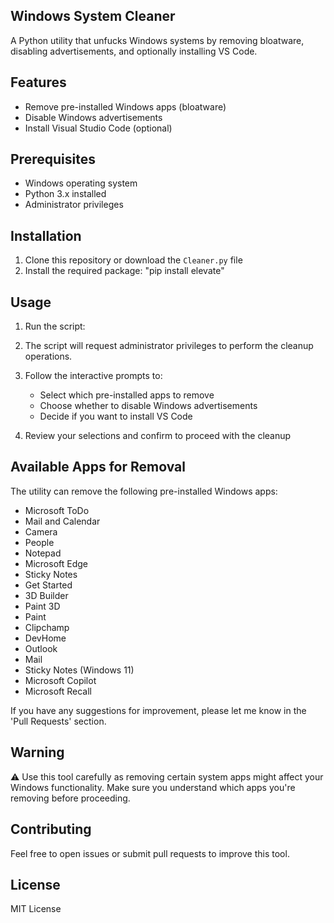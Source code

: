 ## Windows System Cleaner

A Python utility that unfucks Windows systems by removing bloatware, disabling advertisements, and optionally installing VS Code.

## Features

- Remove pre-installed Windows apps (bloatware)
- Disable Windows advertisements
- Install Visual Studio Code (optional)

## Prerequisites

- Windows operating system
- Python 3.x installed
- Administrator privileges

## Installation

1. Clone this repository or download the `Cleaner.py` file
2. Install the required package: "pip install elevate"

## Usage
1. Run the script:
2. The script will request administrator privileges to perform the cleanup operations.
3. Follow the interactive prompts to:
   
   - Select which pre-installed apps to remove
   - Choose whether to disable Windows advertisements
   - Decide if you want to install VS Code
4. Review your selections and confirm to proceed with the cleanup

## Available Apps for Removal
The utility can remove the following pre-installed Windows apps:

- Microsoft ToDo
- Mail and Calendar
- Camera
- People
- Notepad
- Microsoft Edge
- Sticky Notes
- Get Started
- 3D Builder
- Paint 3D
- Paint
- Clipchamp
- DevHome
- Outlook
- Mail
- Sticky Notes (Windows 11)
- Microsoft Copilot
- Microsoft Recall

If you have any suggestions for improvement, please let me know in the 'Pull Requests' section.

## Warning
⚠️ Use this tool carefully as removing certain system apps might affect your Windows functionality. Make sure you understand which apps you're removing before proceeding.

## Contributing
Feel free to open issues or submit pull requests to improve this tool.

## License
MIT License
